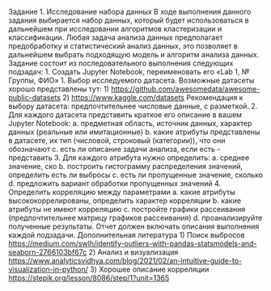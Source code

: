 Задание 1. Исследование набора данных В ходе выполнения данного задания
выбирается набор данных, который будет использоваться в дальнейшем при
исследовании алгоритмов кластеризации и классификации. Любая задача
анализа данных предполагает предобработку и статистический анализ
данных, это позволяет в дальнейшем выбрать подходящую модель и алгоритм
анализа данных. Задание состоит из последовательного выполнения
следующих подзадач: 1. Создать Jupyter Notebook, переименовать его «Lab
1, № Группы, ФИО» 1. Выбор исследуемого датасета. Возможные датасеты
хорошо представлены тут: 1)
https://github.com/awesomedata/awesome-public-datasets 2)
https://www.kaggle.com/datasets Рекомендация к выбору датасета:
предпочтительнее числовые данные, с разметкой. 2. Для каждого датасета
представить краткое его описание в вашем Jupyter Notebook: a. предметная
область, источник данных, характер данных (реальные или имитационные) b.
какие атрибуты представлены в датасете, их тип (числовой, строковый
(категории)), что они обозначают c. есть ли описание задачи анализа,
если есть - представить 3. Для каждого атрибута нужно определить: a.
среднее значение, ско b. построить гистограмму распределения значений,
определить есть ли выбросы c. есть ли пропущенные значение, сколько
d. предложить вариант обработки пропущенных значений 4. Определить
корреляцию между параметрами a. какие атрибуты высококоррелированы,
определить характер корреляции b. какие атрибуты не имеют корреляцию
c. постройте графики рассеивания (предпочтительнее матрицу графиков
рассеивания) d. проанализируйте полученные результаты. Отчет должен
включать описания выполнения каждой подзадачи. Дополнительная
литература 1) Поиск выбросов
https://medium.com/swlh/identify-outliers-with-pandas-statsmodels-and-seaborn-2766103bf67c
2) Анализ и визуализация
https://www.analyticsvidhya.com/blog/2021/02/an-intuitive-guide-to-visualization-in-python/
3) Хорошее описание корреляции
https://stepik.org/lesson/8086/step/1?unit=1365
